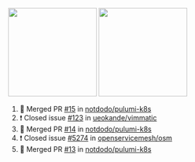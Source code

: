 <a href="https://github.com/notdodo"><img src="https://github-readme-stats.vercel.app/api?username=notdodo&count_private=true&theme=dark" height="180" /></a> <a href="https://github.com/notdodo"><img src="https://github-readme-stats.vercel.app/api/top-langs/?username=notdodo&langs_count=8&theme=dark&hide=tex,java,html,css&layout=compact" height="180" /></a>

<!--START_SECTION:activity-->
1. 🎉 Merged PR [#15](https://github.com/notdodo/pulumi-k8s/pull/15) in [notdodo/pulumi-k8s](https://github.com/notdodo/pulumi-k8s)
2. ❗️ Closed issue [#123](https://github.com/ueokande/vimmatic/issues/123) in [ueokande/vimmatic](https://github.com/ueokande/vimmatic)
3. 🎉 Merged PR [#14](https://github.com/notdodo/pulumi-k8s/pull/14) in [notdodo/pulumi-k8s](https://github.com/notdodo/pulumi-k8s)
4. ❗️ Closed issue [#5274](https://github.com/openservicemesh/osm/issues/5274) in [openservicemesh/osm](https://github.com/openservicemesh/osm)
5. 🎉 Merged PR [#13](https://github.com/notdodo/pulumi-k8s/pull/13) in [notdodo/pulumi-k8s](https://github.com/notdodo/pulumi-k8s)
<!--END_SECTION:activity-->
